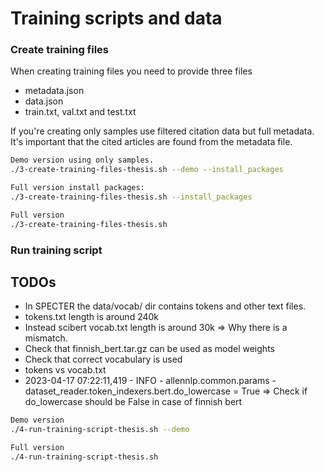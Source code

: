# Training scripts and data 


### Create training files
When creating training files you need to provide three files 
-  metadata.json 
- data.json
- train.txt, val.txt and test.txt 

If you're creating only samples use filtered citation data but full metadata.
It's important that the cited articles are found from the metadata file. 

```bash
Demo version using only samples.
./3-create-training-files-thesis.sh --demo --install_packages

Full version install packages: 
./3-create-training-files-thesis.sh --install_packages

Full version 
./3-create-training-files-thesis.sh
```


### Run training script 


## TODOs 
- In SPECTER the data/vocab/ dir contains tokens and other text files. 
- tokens.txt length is around 240k 
- Instead scibert vocab.txt length is around 30k => Why there is a mismatch. 
- Check that finnish_bert.tar.gz can be used as model weights 
- Check that correct vocabulary is used 
- tokens vs vocab.txt
- 2023-04-17 07:22:11,419 - INFO - allennlp.common.params - dataset_reader.token_indexers.bert.do_lowercase = True
=> Check if do_lowercase should be False in case of finnish bert 

```bash
Demo version
./4-run-training-script-thesis.sh --demo

Full version 
./4-run-training-script-thesis.sh
```
